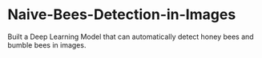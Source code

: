 # Naive-Bees-Detection-in-Images
Built a Deep Learning Model that can automatically detect honey bees and bumble bees in images.
